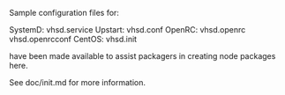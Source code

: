 Sample configuration files for:

SystemD: vhsd.service
Upstart: vhsd.conf
OpenRC:  vhsd.openrc
         vhsd.openrcconf
CentOS:  vhsd.init

have been made available to assist packagers in creating node packages here.

See doc/init.md for more information.
